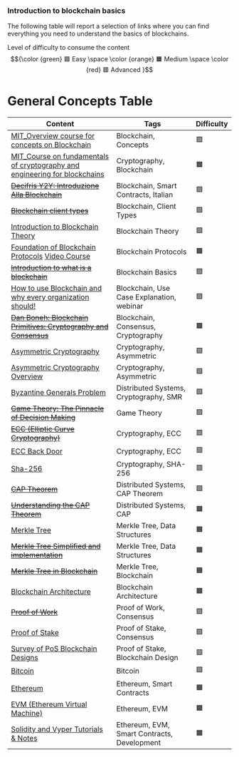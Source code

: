 ### Introduction to blockchain basics

The following table will report a selection of links where you can find everything you need to understand the basics of blockchains.

Level of difficulty to consume the content $${\color {green} 🟩 Easy  \space \color {orange} 🟧 Medium \space \color {red} 🟥 Advanced }$$

# General Concepts Table

| Content                                                                                                                                                                                             | Tags                                        | Difficulty |
| --------------------------------------------------------------------------------------------------------------------------------------------------------------------------------------------------- | ------------------------------------------- | ---------- |
| [MIT_Overview course for concepts on Blockchain](https://ocw.mit.edu/courses/15-s12-blockchain-and-money-fall-2018/video_galleries/video-lectures/)                                                 | Blockchain, Concepts                        | 🟩         |
| [MIT_Course on fundamentals of cryptography and engineering for blockchains](https://ocw.mit.edu/courses/mas-s62-cryptocurrency-engineering-and-design-spring-2018/video_galleries/lecture-videos/) | Cryptography, Blockchain                    | 🟧         |
| ~~[Decifris Y2Y: Introduzione Alla Blockchain](https://www.youtube.com/watch?v=FkRYxNQoN_c)~~                                                                                                           | Blockchain, Smart Contracts, Italian        | 🟩         |
|~~[Blockchain client types](https://www.coinbase.com/it/developer-platform/discover/dev-foundations/blockchain-client-types)~~                                                                          | Blockchain, Client Types                    | 🟩         |
| [Introduction to Blockchain Theory](https://www.udemy.com/course/blockchain-theory-101/)                                                                                                            | Blockchain Theory                           | 🟩         |
| [Foundation of Blockchain Protocols](https://timroughgarden.org/notes.html) [Video Course](https://www.youtube.com/watch?v=KNJGPI0fuFA&list=PLEGCF-WLh2RLOHv_xUGLqRts_9JxrckiA)                     | Blockchain Protocols                        | 🟧         |
| ~~[Introduction to what is a blockchain](https://developer.algorand.org/docs/get-started/basics/what_is_blockchain/)~~                                                                                  | Blockchain Basics                           | 🟩         |
| [How to use Blockchain and why every organization should!](https://www.youtube.com/watch?v=3oYAUeD92jg)                                                                                             | Blockchain, Use Case Explanation, webinar   | 🟩         |
| ~~[Dan Boneh: Blockchain Primitives: Cryptography and Consensus](https://www.youtube.com/watch?v=7Cu8KQmUhu0)~~                                                                                         | Blockchain, Consensus, Cryptography         | 🟧         |
| [Asymmetric Cryptography](https://www.youtube.com/watch?v=AQDCe585Lnc)                                                                                                                              | Cryptography, Asymmetric                    | 🟩         |
| [Asymmetric Cryptography Overview](https://www.youtube.com/watch?v=dCvB-mhkT0w)                                                                                                                     | Cryptography, Asymmetric                    | 🟩         |
| [Byzantine Generals Problem](https://www.youtube.com/watch?v=dfsRQyYXOsQ)                                                                                                                           | Distributed Systems, Cryptography, SMR      | 🟩         |
|~~[Game Theory: The Pinnacle of Decision Making](https://www.youtube.com/watch?v=7szPBZxBIg4)~~                                                                                                         | Game Theory                                 | 🟩         |
| ~~[ECC (Elliptic Curve Cryptography)](https://www.youtube.com/watch?v=vQ1-bQ4Jt5U)~~                                                                                                                    | Cryptography, ECC                           | 🟥         |
| [ECC Back Door](https://www.youtube.com/watch?v=nybVFJVXbww)                                                                                                                                        | Cryptography, ECC                           | 🟥         |
| [Sha-256](https://www.youtube.com/watch?v=orIgy2MjqrA)                                                                                                                                              | Cryptography, SHA-256                       | 🟥         |
| ~~[CAP Theorem](https://www.ibm.com/it-it/topics/cap-theorem)~~                                                                                                                                         | Distributed Systems, CAP Theorem            | 🟩         |
| ~~[Understanding the CAP Theorem](https://medium.com/@ngneha090/understanding-the-cap-theorem-balancing-consistency-availability-and-partition-cb11c2b97e2b)~~                                          | Distributed Systems, CAP                    | 🟧         |
| [Merkle Tree](https://it.wikipedia.org/wiki/Albero_di_Merkle)                                                                                                                                       | Merkle Tree, Data Structures                | 🟧         |
| ~~[Merkle Tree Simplified and implementation](https://medium.com/coinmonks/merkle-tree-a-simple-explanation-and-implementation-48903442bc08)~~                                                         | Merkle Tree, Data Structures                | 🟧         |
| ~~[Merkle Tree in Blockchain](https://www.youtube.com/watch?v=fB41w3JcR7U)~~                                                                                                                            | Merkle Tree, Blockchain                     | 🟧         |
| [Blockchain Architecture](https://www.youtube.com/watch?v=Wba_ZvpaJkk)                                                                                                                              | Blockchain Architecture                     | 🟧         |
| ~~[Proof of Work](https://www.youtube.com/watch?v=XLcWy1uV8YM)~~                                                                                                                                        | Proof of Work, Consensus                    | 🟩         |
| [Proof of Stake](https://www.youtube.com/watch?v=M3EFi_POhps)                                                                                                                                       | Proof of Stake, Consensus                   | 🟩         |
| [Survey of PoS Blockchain Designs](https://www.youtube.com/watch?v=mZ-Ya7NRDxM)                                                                                                                     | Proof of Stake, Blockchain Design           | 🟥         |
| [Bitcoin](https://www.youtube.com/watch?v=bBC-nXj3Ng4&pp=ygUVbWVya2xlIHRyZWUgZXhwbGFpbmVk)                                                                                                          | Bitcoin                                     | 🟩         |
| [Ethereum](https://www.youtube.com/watch?v=jxLkbJozKbY)                                                                                                                                             | Ethereum, Smart Contracts                   | 🟧         |
| [EVM (Ethereum Virtual Machine)](https://www.youtube.com/watch?v=sTOcqS4msoU)                                                                                                                       | Ethereum, EVM                               | 🟧         |
| [Solidity and Vyper Tutorials & Notes](https://www.smartcontract.engineer/)                                                                                                                         | Ethereum, EVM, Smart Contracts, Development | 🟧         |
